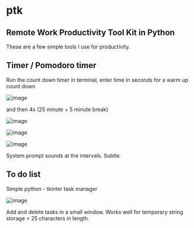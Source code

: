 # ptk
## Remote Work Productivity Tool Kit in Python

These are a few simple tools I use for productivity. 

## Timer / Pomodoro timer 
Run the count down timer in terminal, enter time in seconds for a warm up count down

![image](https://user-images.githubusercontent.com/31022640/150668121-cd04d2e6-226c-480b-938d-a2d236a9ad1a.png)

and then 4x (25 minute + 5 minute break) 

![image](https://user-images.githubusercontent.com/31022640/150668357-13055153-7bf8-4a41-a422-3d73d8679764.png)

![image](https://user-images.githubusercontent.com/31022640/150668943-04b3f2a7-d42c-4ba6-b2e8-905117294a94.png)

![image](https://user-images.githubusercontent.com/31022640/150669064-264f7741-cfb8-4aae-a29f-6e553a3c0379.png)

System prompt sounds at the intervals. Subtle.

## To do list
Simple python - tkinter task manager

![image](https://user-images.githubusercontent.com/31022640/150668521-24c21689-e858-43a6-96bc-97ed2f55978f.png)

Add and delete tasks in a small window.
Works well for temporary string storage < 25 characters in length.


